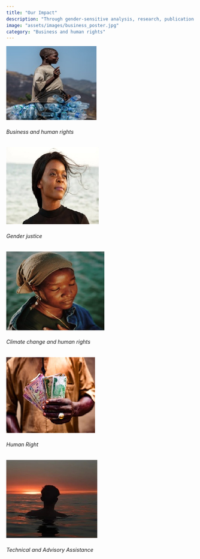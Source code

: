 ```yaml
---
title: "Our Impact"
description: "Through gender-sensitive analysis, research, publication and evidence-based programming, AfriRIGHTS aims to drive transformative change across the continent. that aligns business operations with human rights principles"
image: "assets/images/business_poster.jpg"
category: "Business and human rights"
---
```


<div class="portfolio-single">
  <img src="assets/images/bin-1_1.jpg" alt="Business and human rights" class="img-responsive" />
  <div class="portfolio-overlay text-center">
    <div class="d-table">
      <div class="d-table-cell">
        <a class="popup-img" href="assets/images/bin-1.png"><i class="icon-magnifying-glass"></i></a>
        <h6 class="text-white">Business and human rights</h6>
      </div>
    </div>
  </div>
</div>

<div class="portfolio-single">
  <img src="assets/images/gen-1_1.jpg" alt="Gender justice" class="img-responsive" />
  <div class="portfolio-overlay text-center">
    <div class="d-table">
      <div class="d-table-cell">
        <a class="popup-img" href="assets/images/gen-1.png"><i class="icon-magnifying-glass"></i></a>
        <h6 class="text-white">Gender justice</h6>
      </div>
    </div>
  </div>
</div>

<div class="portfolio-single">
  <img src="assets/images/clim-1_1.jpg" alt="Climate change and human rights" class="img-responsive" />
  <div class="portfolio-overlay text-center">
    <div class="d-table">
      <div class="d-table-cell">
        <a class="popup-img" href="assets/images/clim-1.png"><i class="icon-magnifying-glass"></i></a>
        <h6 class="text-white">Climate change and human rights</h6>
      </div>
    </div>
  </div>
</div>

<div class="portfolio-single">
  <img src="assets/images/sus-1.jpg" alt="Human Right" class="img-responsive" />
  <div class="portfolio-overlay text-center">
    <div class="d-table">
      <div class="d-table-cell">
        <a class="popup-img" href="assets/images/sus-1.jpg"><i class="icon-magnifying-glass"></i></a>
        <h6 class="text-white">Human Right</h6>
      </div>
    </div>
  </div>
</div>

<div class="portfolio-single">
  <img src="assets/images/tech-1_1.jpg" alt="Technical and Advisory Assistance" class="img-responsive" />
  <div class="portfolio-overlay text-center">
    <div class="d-table">
      <div class="d-table-cell">
        <a class="popup-img" href="assets/images/tech-1.png"><i class="icon-magnifying-glass"></i></a>
        <h6 class="text-white">Technical and Advisory Assistance</h6>
      </div>
    </div>
  </div>
</div>
